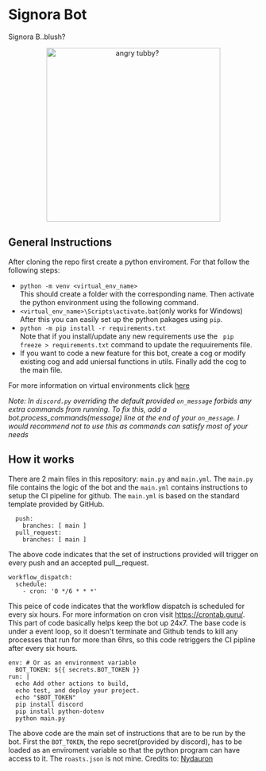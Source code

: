 # Signora Bot
Signora B..blush?
<p align="center">
  <img src="./data/images/signora.png" width="350" title="angry tubby?">
</p>

## General Instructions
After cloning the repo first create a python enviroment. For that follow the following steps:<br/>
- ```python -m venv <virtual_env_name>```<br/>
This should create a folder with the corresponding name. Then activate the python environment using the following command.<br/>
- ```<virtual_env_name>\Scripts\activate.bat```(only works for Windows)<br/>
After this you can easily set up the python pakages using `pip`.<br/>
- ```python -m pip install -r requirements.txt```<br/>
Note that if you install/update any new requirements use the ` pip freeze > requirements.txt` command to update the requuirements file.<br/>
- If you want to code a new feature for this bot, create a cog or modify existing cog and add uniersal functions in utils. Finally add the cog to the main file.<br/>

For more information on virtual environments click [here](https://docs.python.org/3/tutorial/venv.html)<br/>

*Note: In `discord.py` overriding the default provided `on_message` forbids any extra commands from running. To fix this, add a bot.process_commands(message) line at the end of your `on_message`. I would recommend not to use this as commands can satisfy most of your needs*

## How it works
There are 2 main files in this repository: `main.py` and `main.yml`.
The `main.py` file contains the logic of the bot and the `main.yml` contains instructions to setup the CI pipeline for github.
The `main.yml` is based on the standard template provided by GitHub.
```
  push:
    branches: [ main ]
  pull_request:
    branches: [ main ]
```
The above code indicates that the set of instructions provided will trigger on every push and an accepted pull__request.
```
workflow_dispatch:
  schedule:
    - cron: '0 */6 * * *'
```
This peice of code indicates that the workflow dispatch is scheduled for every six hours.
For more information on cron visit https://crontab.guru/.
This part of code basically helps keep the bot up 24x7. The base code is under a event loop, so it doesn't terminate and Github tends to kill any processes that run for more than 6hrs, so this code retriggers the CI pipline after every six hours.
```
env: # Or as an environment variable
  BOT_TOKEN: ${{ secrets.BOT_TOKEN }}
run: |
  echo Add other actions to build,
  echo test, and deploy your project.
  echo "$BOT_TOKEN"
  pip install discord
  pip install python-dotenv
  python main.py
```
The above code are the main set of instructions that are to be run by the bot.
First the `BOT_TOKEN`, the repo secret(provided by discord), has to be loaded as an enviroment variable so that the python program can have access to it.
The `roasts.json` is not mine. Credits to: [Nydauron](https://raw.githubusercontent.com/Nydauron/CharBot/master/roasts.json)
